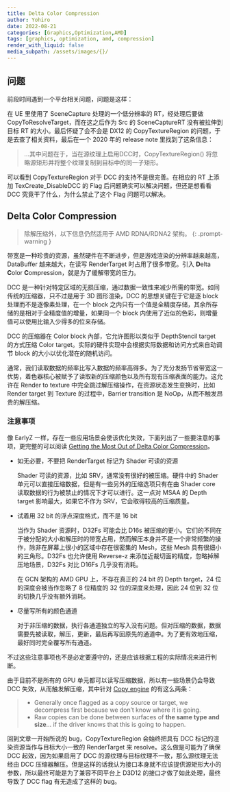 ```yaml
---
title: Delta Color Compression
author: Yohiro
date: 2022-08-21
categories: [Graphics,Optimization,AMD]
tags: [graphics, optimization, amd, compression]
render_with_liquid: false
media_subpath: /assets/images/{}/
---
```


## 问题

前段时间遇到一个平台相关问题，问题是这样：

在 UE 里使用了 SceneCapture 处理的一个低分辨率的 RT，经处理后要做 CopyToResolveTarget，而在这之后作为 Src 的 SceneCaptureRT 没有被拉伸到目标 RT 的大小。最后怀疑了会不会是 DX12 的 CopyTextureRegion 的问题，于是去查了相关资料，最后在一个 2020 年的 release note 里找到了这条信息：

> ...其中问题在于，当在源纹理上启用DCC时，CopyTextureRegion() 将忽略源矩形并将整个纹理复制到目标中的同一子矩形。

可以看到 CopyTextureRegion 对于 DCC 的支持不是很完善。在相应的 RT 上添加 TexCreate_DisableDCC 的 Flag 后问题确实可以解决问题，但还是想看看 DCC 究竟干了什么，为什么禁止了这个 Flag 问题可以解决。

## Delta Color Compression

> 除解压缩外，以下信息仍然适用于 AMD RDNA/RDNA2 架构。
{: .prompt-warning }

带宽是一种珍贵的资源，虽然硬件在不断进步，但是游戏渲染的分辨率越来越高，DataBuffer 越来越大，在读写 RenderTarget 时占用了很多带宽。引入 **D**elta **C**olor **C**ompression，就是为了缓解带宽的压力。

DCC 是一种针对特定区域的无损压缩，通过数据一致性来减少所需的带宽。如同传统的压缩器，只不过是用于 3D 图形渲染，DCC 的思想关键在于它是逐 block 处理而不是逐像素处理，在一个 block 之内只有一个值是全精度存储，其余所存储的是相对于全精度值的增量，如果同一个 block 内使用了近似的色彩，则增量值可以使用比输入少得多的位来存储。

DCC 的压缩器在 Color block 內部，它允许图形以类似于 DepthStencil target 的方式压缩 Color target。实际的硬件实现中会根据实际数据和访问方式来自动调节 block 的大小以优化潜在的随机访问。

通常，我们读取数据的频率比写入数据的频率高得多。为了充分发扬节省带宽这一优势，着色器核心被赋予了读取新的压缩颜色以及所有现有压缩表面的能力。这允许在 Render to texture 中完全跳过解压缩操作，在资源状态发生变换时，比如  Render target 到 Texture 的过程中，Barrier transition 是 NoOp，从而不触发昂贵的解压缩。

### 注意事项

像 EarlyZ 一样，存在一些应用场景会使该优化失效，下面列出了一些要注意的事项，更完整的可以阅读 [Getting the Most Out of Delta Color Compression](https://gpuopen.com/learn/dcc-overview/)。

- 如无必要，不要把 RenderTarget 标记为 Shader 可读的资源

    Shader 可读的资源，比如 SRV，通常没有很好的被压缩。硬件中的 Shader 单元可以直接压缩数据，但是有一些另外的压缩选项只有在由 Shader core 读取数据的行为被禁止的情况下才可以进行。这一点对 MSAA 的 Depth target 影响最大，如果它不作为 SRV，它会取得较高的压缩质量。

- 试着用 32 bit 的浮点深度格式，而不是 16 bit

    当作为 Shader 资源时，D32Fs 可能会比 D16s 被压缩的更小。它们的不同在于被分配的大小和解压时的带宽占用，然而解压本身并不是一个非常频繁的操作，除非在屏幕上很小的区域中存在很密集的 Mesh，这些 Mesh 具有很细小的三角形。D32Fs 也允许使用 Reverse-z 来添加近裁切面的精度，忽略掉解压地场景，D32Fs 对比 D16Fs 几乎没有消耗。

    在 GCN 架构的 AMD GPU 上，不存在真正的 24 bit 的 Depth target，24 位的深度会被当作忽略了 8 位精度的 32 位的深度来处理，因此 24 位到 32 位的切换几乎没有额外消耗。

- 尽量写所有的颜色通道

    对于非压缩的数据，执行各通道独立的写入没有问题。但对压缩的数据，数据需要先被读取，解压，更新，最后再写回原先的通道中。为了更有效地压缩，最好同时完全覆写所有通道。

不过这些注意事项也不是必定要遵守的，还是应该根据工程的实际情况来进行判断。

由于目前不是所有的 GPU 单元都可以读写压缩数据，所以有一些场景仍会导致 DCC 失效，从而触发解压缩，其中针对 [Copy engine](https://learn.microsoft.com/zh-cn/windows/win32/direct3d12/user-mode-heap-synchronization) 的有这么两条：

> - Generally once flagged as a copy source or target, we decompress first because we don’t know where it is going.
> - Raw copies can be done between surfaces of **the same type and size**… if the driver knows that this is going to happen.

回到文章一开始所说的 bug，CopyTextureRegion 会始终把具有 DCC 标记的渲染资源当作与目标大小一致的 RenderTarget 来 resolve。这么做是可能为了确保 DCC 起效，因为如果启用了 DCC 的源纹理与目标纹理不一致，那么源纹理无法经由 DCC 压缩器解压。但是这样的话我认为接口本身就不应该提供源矩形大小的参数，所以最终可能是为了兼容不同平台上 D3D12 的接口才做了如此处理，最终导致了 DCC flag 有无造成了这样的 bug。
